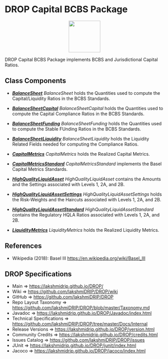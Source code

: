 # DROP Capital BCBS Package

<p align="center"><img src="https://github.com/lakshmiDRIP/DROP/blob/master/DRIP_Logo.gif?raw=true" width="100"></p>

DROP Capital BCBS Package implements BCBS and Jurisdictional Capital Ratios.


## Class Components

 * [***BalanceSheet***](https://github.com/lakshmiDRIP/DROP/tree/master/src/main/java/org/drip/capital/bcbs/BalanceSheet.java)
 <i>BalanceSheet</i> holds the Quantities used to compute the Capital/Liquidity Ratios in the BCBS Standards.

 * [***BalanceSheetCapital***](https://github.com/lakshmiDRIP/DROP/tree/master/src/main/java/org/drip/capital/bcbs/BalanceSheetCapital.java)
 <i>BalanceSheetCapital</i> holds the Quantities used to compute the Capital Compliance Ratios in the BCBS
 Standards.

 * [***BalanceSheetFunding***](https://github.com/lakshmiDRIP/DROP/tree/master/src/main/java/org/drip/capital/bcbs/BalanceSheetFunding.java)
 <i>BalanceSheetFunding</i> holds the Quantities used to compute the Stable FUnding Ratios in the BCBS
 Standards.

 * [***BalanceSheetLiquidity***](https://github.com/lakshmiDRIP/DROP/tree/master/src/main/java/org/drip/capital/bcbs/BalanceSheetLiquidity.java)
 <i>BalanceSheetLiquidity</i> holds the Liquidity Related Fields needed for computing the Compliance Ratios.

 * [***CapitalMetrics***](https://github.com/lakshmiDRIP/DROP/tree/master/src/main/java/org/drip/capital/bcbs/CapitalMetrics.java)
 <i>CapitalMetrics</i> holds the Realized Capital Metrics.

 * [***CapitalMetricsStandard***](https://github.com/lakshmiDRIP/DROP/tree/master/src/main/java/org/drip/capital/bcbs/CapitalMetricsStandard.java)
 <i>CapitalMetricsStandard</i> implements the Basel Capital Metrics Standards.

 * [***HighQualityLiquidAsset***](https://github.com/lakshmiDRIP/DROP/tree/master/src/main/java/org/drip/capital/bcbs/HighQualityLiquidAsset.java)
 <i>HighQualityLiquidAsset</i> contains the Amounts and the Settings associated with Levels 1, 2A, and 2B.

 * [***HighQualityLiquidAssetSettings***](https://github.com/lakshmiDRIP/DROP/tree/master/src/main/java/org/drip/capital/bcbs/HighQualityLiquidAssetSettings.java)
 <i>HighQualityLiquidAssetSettings</i> holds the Risk-Weights and the Haircuts associated with Levels 1, 2A,
 and 2B.

 * [***HighQualityLiquidAssetStandard***](https://github.com/lakshmiDRIP/DROP/tree/master/src/main/java/org/drip/capital/bcbs/HighQualityLiquidAssetStandard.java)
 <i>HighQualityLiquidAssetStandard</i> contains the Regulatory HQLA Ratios associated with Levels 1, 2A, and
 2B.

 * [***LiquidityMetrics***](https://github.com/lakshmiDRIP/DROP/tree/master/src/main/java/org/drip/capital/bcbs/LiquidityMetrics.java)
<i>LiquidityMetrics</i> holds the Realized Liquidity Metrics.


## References

 * Wikipedia (2018): Basel III https://en.wikipedia.org/wiki/Basel_III


## DROP Specifications
 * Main                     => https://lakshmidrip.github.io/DROP/
 * Wiki                     => https://github.com/lakshmiDRIP/DROP/wiki
 * GitHub                   => https://github.com/lakshmiDRIP/DROP
 * Repo Layout Taxonomy     => https://github.com/lakshmiDRIP/DROP/blob/master/Taxonomy.md
 * Javadoc                  => https://lakshmidrip.github.io/DROP/Javadoc/index.html
 * Technical Specifications => https://github.com/lakshmiDRIP/DROP/tree/master/Docs/Internal
 * Release Versions         => https://lakshmidrip.github.io/DROP/version.html
 * Community Credits        => https://lakshmidrip.github.io/DROP/credits.html
 * Issues Catalog           => https://github.com/lakshmiDRIP/DROP/issues
 * JUnit                    => https://lakshmidrip.github.io/DROP/junit/index.html
 * Jacoco                   => https://lakshmidrip.github.io/DROP/jacoco/index.html

